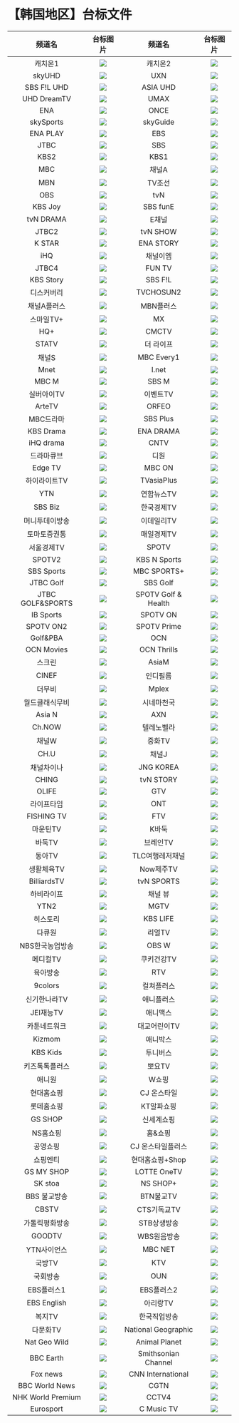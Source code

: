 # 【韩国地区】台标文件
|频道名|台标图片|频道名|台标图片|
|:---:|:---:|:---:|:---:|
|캐치온1|<img src="https://raw.githubusercontent.com/atsushi444/iptv/main/logo/kr/No.62.png">|캐치온2|<img src="https://raw.githubusercontent.com/atsushi444/iptv/main/logo/kr/No.63.png">|
|skyUHD|<img src="https://raw.githubusercontent.com/atsushi444/iptv/main/logo/kr/No.127.png">|UXN|<img src="https://raw.githubusercontent.com/atsushi444/iptv/main/logo/kr/No.128.png">|
|SBS F!L UHD|<img src="https://raw.githubusercontent.com/atsushi444/iptv/main/logo/kr/No.129.png">|ASIA UHD|<img src="https://raw.githubusercontent.com/atsushi444/iptv/main/logo/kr/No.130.png">|
|UHD DreamTV|<img src="https://raw.githubusercontent.com/atsushi444/iptv/main/logo/kr/No.131.png">|UMAX|<img src="https://raw.githubusercontent.com/atsushi444/iptv/main/logo/kr/No.132.png">|
|ENA|<img src="https://raw.githubusercontent.com/atsushi444/iptv/main/logo/kr/No.1.png">|ONCE|<img src="https://raw.githubusercontent.com/atsushi444/iptv/main/logo/kr/No.42.png">|
|skySports|<img src="https://raw.githubusercontent.com/atsushi444/iptv/main/logo/kr/No.202.png">|skyGuide|<img src="https://raw.githubusercontent.com/atsushi444/iptv/main/logo/kr/No.505.png">|
|ENA PLAY|<img src="https://raw.githubusercontent.com/atsushi444/iptv/main/logo/kr/No.510.png">|EBS|<img src="https://raw.githubusercontent.com/atsushi444/iptv/main/logo/kr/No.3.png">|
|JTBC|<img src="https://raw.githubusercontent.com/atsushi444/iptv/main/logo/kr/No.4.png">|SBS|<img src="https://raw.githubusercontent.com/atsushi444/iptv/main/logo/kr/No.5.png">|
|KBS2|<img src="https://raw.githubusercontent.com/atsushi444/iptv/main/logo/kr/No.7.png">|KBS1|<img src="https://raw.githubusercontent.com/atsushi444/iptv/main/logo/kr/No.7.png">|
|MBC|<img src="https://raw.githubusercontent.com/atsushi444/iptv/main/logo/kr/No.11.png">|채널A|<img src="https://raw.githubusercontent.com/atsushi444/iptv/main/logo/kr/No.13.png">|
|MBN|<img src="https://raw.githubusercontent.com/atsushi444/iptv/main/logo/kr/No.16.png">|TV조선|<img src="https://raw.githubusercontent.com/atsushi444/iptv/main/logo/kr/No.18.png">|
|OBS|<img src="https://raw.githubusercontent.com/atsushi444/iptv/main/logo/kr/No.30.png">|tvN|<img src="https://raw.githubusercontent.com/atsushi444/iptv/main/logo/kr/No.20.png">|
|KBS Joy|<img src="https://raw.githubusercontent.com/atsushi444/iptv/main/logo/kr/No.27.png">|SBS funE|<img src="https://raw.githubusercontent.com/atsushi444/iptv/main/logo/kr/No.38.png">|
|tvN DRAMA|<img src="https://raw.githubusercontent.com/atsushi444/iptv/main/logo/kr/No.43.png">|E채널|<img src="https://raw.githubusercontent.com/atsushi444/iptv/main/logo/kr/No.44.png">|
|JTBC2|<img src="https://raw.githubusercontent.com/atsushi444/iptv/main/logo/kr/No.45.png">|tvN SHOW|<img src="https://raw.githubusercontent.com/atsushi444/iptv/main/logo/kr/No.46.png">|
|K STAR|<img src="https://raw.githubusercontent.com/atsushi444/iptv/main/logo/kr/No.48.png">|ENA STORY|<img src="https://raw.githubusercontent.com/atsushi444/iptv/main/logo/kr/No.51.png">|
|iHQ|<img src="https://raw.githubusercontent.com/atsushi444/iptv/main/logo/kr/No.53.png">|채널이엠|<img src="https://raw.githubusercontent.com/atsushi444/iptv/main/logo/kr/No.57.png">|
|JTBC4|<img src="https://raw.githubusercontent.com/atsushi444/iptv/main/logo/kr/No.65.png">|FUN TV|<img src="https://raw.githubusercontent.com/atsushi444/iptv/main/logo/kr/No.83.png">|
|KBS Story|<img src="https://raw.githubusercontent.com/atsushi444/iptv/main/logo/kr/No.87.png">|SBS F!L|<img src="https://raw.githubusercontent.com/atsushi444/iptv/main/logo/kr/No.88.png">|
|디스커버리|<img src="https://raw.githubusercontent.com/atsushi444/iptv/main/logo/kr/No.101.png">|TVCHOSUN2|<img src="https://raw.githubusercontent.com/atsushi444/iptv/main/logo/kr/No.109.png">|
|채널A플러스|<img src="https://raw.githubusercontent.com/atsushi444/iptv/main/logo/kr/No.110.png">|MBN플러스|<img src="https://raw.githubusercontent.com/atsushi444/iptv/main/logo/kr/No.111.png">|
|스마일TV+|<img src="https://raw.githubusercontent.com/atsushi444/iptv/main/logo/kr/No.115.png">|MX|<img src="https://raw.githubusercontent.com/atsushi444/iptv/main/logo/kr/No.119.png">|
|HQ+|<img src="https://raw.githubusercontent.com/atsushi444/iptv/main/logo/kr/No.124.png">|CMCTV|<img src="https://raw.githubusercontent.com/atsushi444/iptv/main/logo/kr/No.134.png">|
|STATV|<img src="https://raw.githubusercontent.com/atsushi444/iptv/main/logo/kr/No.148.png">|더 라이프|<img src="https://raw.githubusercontent.com/atsushi444/iptv/main/logo/kr/No.149.png">|
|채널S|<img src="https://raw.githubusercontent.com/atsushi444/iptv/main/logo/kr/">|MBC Every1|<img src="https://raw.githubusercontent.com/atsushi444/iptv/main/logo/kr/">|
|Mnet|<img src="https://raw.githubusercontent.com/atsushi444/iptv/main/logo/kr/">|I.net|<img src="https://raw.githubusercontent.com/atsushi444/iptv/main/logo/kr/">|
|MBC M|<img src="https://raw.githubusercontent.com/atsushi444/iptv/main/logo/kr/">|SBS M|<img src="https://raw.githubusercontent.com/atsushi444/iptv/main/logo/kr/">|
|실버아이TV|<img src="https://raw.githubusercontent.com/atsushi444/iptv/main/logo/kr/">|이벤트TV|<img src="https://raw.githubusercontent.com/atsushi444/iptv/main/logo/kr/">|
|ArteTV|<img src="https://raw.githubusercontent.com/atsushi444/iptv/main/logo/kr/">|ORFEO|<img src="https://raw.githubusercontent.com/atsushi444/iptv/main/logo/kr/">|
|MBC드라마|<img src="https://raw.githubusercontent.com/atsushi444/iptv/main/logo/kr/">|SBS Plus|<img src="https://raw.githubusercontent.com/atsushi444/iptv/main/logo/kr/">|
|KBS Drama|<img src="https://raw.githubusercontent.com/atsushi444/iptv/main/logo/kr/">|ENA DRAMA|<img src="https://raw.githubusercontent.com/atsushi444/iptv/main/logo/kr/">|
|iHQ drama|<img src="https://raw.githubusercontent.com/atsushi444/iptv/main/logo/kr/">|CNTV|<img src="https://raw.githubusercontent.com/atsushi444/iptv/main/logo/kr/">|
|드라마큐브|<img src="https://raw.githubusercontent.com/atsushi444/iptv/main/logo/kr/">|디원|<img src="https://raw.githubusercontent.com/atsushi444/iptv/main/logo/kr/">|
|Edge TV|<img src="https://raw.githubusercontent.com/atsushi444/iptv/main/logo/kr/">|MBC ON|<img src="https://raw.githubusercontent.com/atsushi444/iptv/main/logo/kr/">|
|하이라이트TV|<img src="https://raw.githubusercontent.com/atsushi444/iptv/main/logo/kr/">|TVasiaPlus|<img src="https://raw.githubusercontent.com/atsushi444/iptv/main/logo/kr/">|
|YTN|<img src="https://raw.githubusercontent.com/atsushi444/iptv/main/logo/kr/">|연합뉴스TV|<img src="https://raw.githubusercontent.com/atsushi444/iptv/main/logo/kr/">|
|SBS Biz|<img src="https://raw.githubusercontent.com/atsushi444/iptv/main/logo/kr/">|한국경제TV|<img src="https://raw.githubusercontent.com/atsushi444/iptv/main/logo/kr/">|
|머니투데이방송|<img src="https://raw.githubusercontent.com/atsushi444/iptv/main/logo/kr/">|이데일리TV|<img src="https://raw.githubusercontent.com/atsushi444/iptv/main/logo/kr/">|
|토마토증권통|<img src="https://raw.githubusercontent.com/atsushi444/iptv/main/logo/kr/">|매일경제TV|<img src="https://raw.githubusercontent.com/atsushi444/iptv/main/logo/kr/">|
|서울경제TV|<img src="https://raw.githubusercontent.com/atsushi444/iptv/main/logo/kr/">|SPOTV|<img src="https://raw.githubusercontent.com/atsushi444/iptv/main/logo/kr/">|
|SPOTV2|<img src="https://raw.githubusercontent.com/atsushi444/iptv/main/logo/kr/">|KBS N Sports|<img src="https://raw.githubusercontent.com/atsushi444/iptv/main/logo/kr/">|
|SBS Sports|<img src="https://raw.githubusercontent.com/atsushi444/iptv/main/logo/kr/">|MBC SPORTS+|<img src="https://raw.githubusercontent.com/atsushi444/iptv/main/logo/kr/">|
|JTBC Golf|<img src="https://raw.githubusercontent.com/atsushi444/iptv/main/logo/kr/">|SBS Golf|<img src="https://raw.githubusercontent.com/atsushi444/iptv/main/logo/kr/">|
|JTBC GOLF&SPORTS|<img src="https://raw.githubusercontent.com/atsushi444/iptv/main/logo/kr/">|SPOTV Golf & Health|<img src="https://raw.githubusercontent.com/atsushi444/iptv/main/logo/kr/">|
|IB Sports|<img src="https://raw.githubusercontent.com/atsushi444/iptv/main/logo/kr/">|SPOTV ON|<img src="https://raw.githubusercontent.com/atsushi444/iptv/main/logo/kr/">|
|SPOTV ON2|<img src="https://raw.githubusercontent.com/atsushi444/iptv/main/logo/kr/">|SPOTV Prime|<img src="https://raw.githubusercontent.com/atsushi444/iptv/main/logo/kr/">|
|Golf&PBA|<img src="https://raw.githubusercontent.com/atsushi444/iptv/main/logo/kr/">|OCN|<img src="https://raw.githubusercontent.com/atsushi444/iptv/main/logo/kr/">|
|OCN Movies|<img src="https://raw.githubusercontent.com/atsushi444/iptv/main/logo/kr/">|OCN Thrills|<img src="https://raw.githubusercontent.com/atsushi444/iptv/main/logo/kr/">|
|스크린|<img src="https://raw.githubusercontent.com/atsushi444/iptv/main/logo/kr/">|AsiaM|<img src="https://raw.githubusercontent.com/atsushi444/iptv/main/logo/kr/">|
|CINEF|<img src="https://raw.githubusercontent.com/atsushi444/iptv/main/logo/kr/">|인디필름|<img src="https://raw.githubusercontent.com/atsushi444/iptv/main/logo/kr/">|
|더무비|<img src="https://raw.githubusercontent.com/atsushi444/iptv/main/logo/kr/">|Mplex|<img src="https://raw.githubusercontent.com/atsushi444/iptv/main/logo/kr/">|
|월드클래식무비|<img src="https://raw.githubusercontent.com/atsushi444/iptv/main/logo/kr/">|시네마천국|<img src="https://raw.githubusercontent.com/atsushi444/iptv/main/logo/kr/">|
|Asia N|<img src="https://raw.githubusercontent.com/atsushi444/iptv/main/logo/kr/">|AXN|<img src="https://raw.githubusercontent.com/atsushi444/iptv/main/logo/kr/">|
|Ch.NOW|<img src="https://raw.githubusercontent.com/atsushi444/iptv/main/logo/kr/">|텔레노벨라|<img src="https://raw.githubusercontent.com/atsushi444/iptv/main/logo/kr/">|
|채널W|<img src="https://raw.githubusercontent.com/atsushi444/iptv/main/logo/kr/">|중화TV|<img src="https://raw.githubusercontent.com/atsushi444/iptv/main/logo/kr/">|
|CH.U|<img src="https://raw.githubusercontent.com/atsushi444/iptv/main/logo/kr/">|채널J|<img src="https://raw.githubusercontent.com/atsushi444/iptv/main/logo/kr/">|
|채널차이나|<img src="https://raw.githubusercontent.com/atsushi444/iptv/main/logo/kr/">|JNG KOREA|<img src="https://raw.githubusercontent.com/atsushi444/iptv/main/logo/kr/">|
|CHING|<img src="https://raw.githubusercontent.com/atsushi444/iptv/main/logo/kr/">|tvN STORY|<img src="https://raw.githubusercontent.com/atsushi444/iptv/main/logo/kr/">|
|OLIFE|<img src="https://raw.githubusercontent.com/atsushi444/iptv/main/logo/kr/">|GTV|<img src="https://raw.githubusercontent.com/atsushi444/iptv/main/logo/kr/">|
|라이프타임|<img src="https://raw.githubusercontent.com/atsushi444/iptv/main/logo/kr/">|ONT|<img src="https://raw.githubusercontent.com/atsushi444/iptv/main/logo/kr/">|
|FISHING TV|<img src="https://raw.githubusercontent.com/atsushi444/iptv/main/logo/kr/">|FTV|<img src="https://raw.githubusercontent.com/atsushi444/iptv/main/logo/kr/">|
|마운틴TV|<img src="https://raw.githubusercontent.com/atsushi444/iptv/main/logo/kr/">|K바둑|<img src="https://raw.githubusercontent.com/atsushi444/iptv/main/logo/kr/">|
|바둑TV|<img src="https://raw.githubusercontent.com/atsushi444/iptv/main/logo/kr/">|브레인TV|<img src="https://raw.githubusercontent.com/atsushi444/iptv/main/logo/kr/">|
|동아TV|<img src="https://raw.githubusercontent.com/atsushi444/iptv/main/logo/kr/">|TLC여행레저채널|<img src="https://raw.githubusercontent.com/atsushi444/iptv/main/logo/kr/">|
|생활체육TV|<img src="https://raw.githubusercontent.com/atsushi444/iptv/main/logo/kr/">|Now제주TV|<img src="https://raw.githubusercontent.com/atsushi444/iptv/main/logo/kr/">|
|BilliardsTV|<img src="https://raw.githubusercontent.com/atsushi444/iptv/main/logo/kr/">|tvN SPORTS|<img src="https://raw.githubusercontent.com/atsushi444/iptv/main/logo/kr/">|
|하비라이프|<img src="https://raw.githubusercontent.com/atsushi444/iptv/main/logo/kr/">|채널 뷰|<img src="https://raw.githubusercontent.com/atsushi444/iptv/main/logo/kr/">|
|YTN2|<img src="https://raw.githubusercontent.com/atsushi444/iptv/main/logo/kr/">|MGTV|<img src="https://raw.githubusercontent.com/atsushi444/iptv/main/logo/kr/">|
|히스토리|<img src="https://raw.githubusercontent.com/atsushi444/iptv/main/logo/kr/">|KBS LIFE|<img src="https://raw.githubusercontent.com/atsushi444/iptv/main/logo/kr/">|
|다큐원|<img src="https://raw.githubusercontent.com/atsushi444/iptv/main/logo/kr/">|리얼TV|<img src="https://raw.githubusercontent.com/atsushi444/iptv/main/logo/kr/">|
|NBS한국농업방송|<img src="https://raw.githubusercontent.com/atsushi444/iptv/main/logo/kr/">|OBS W|<img src="https://raw.githubusercontent.com/atsushi444/iptv/main/logo/kr/">|
|메디컬TV|<img src="https://raw.githubusercontent.com/atsushi444/iptv/main/logo/kr/">|쿠키건강TV|<img src="https://raw.githubusercontent.com/atsushi444/iptv/main/logo/kr/">|
|육아방송|<img src="https://raw.githubusercontent.com/atsushi444/iptv/main/logo/kr/">|RTV|<img src="https://raw.githubusercontent.com/atsushi444/iptv/main/logo/kr/">|
|9colors|<img src="https://raw.githubusercontent.com/atsushi444/iptv/main/logo/kr/">|컬쳐플러스|<img src="https://raw.githubusercontent.com/atsushi444/iptv/main/logo/kr/">|
|신기한나라TV|<img src="https://raw.githubusercontent.com/atsushi444/iptv/main/logo/kr/">|애니플러스|<img src="https://raw.githubusercontent.com/atsushi444/iptv/main/logo/kr/">|
|JEI재능TV|<img src="https://raw.githubusercontent.com/atsushi444/iptv/main/logo/kr/">|애니맥스|<img src="https://raw.githubusercontent.com/atsushi444/iptv/main/logo/kr/">|
|카툰네트워크|<img src="https://raw.githubusercontent.com/atsushi444/iptv/main/logo/kr/">|대교어린이TV|<img src="https://raw.githubusercontent.com/atsushi444/iptv/main/logo/kr/">|
|Kizmom|<img src="https://raw.githubusercontent.com/atsushi444/iptv/main/logo/kr/">|애니박스|<img src="https://raw.githubusercontent.com/atsushi444/iptv/main/logo/kr/">|
|KBS Kids|<img src="https://raw.githubusercontent.com/atsushi444/iptv/main/logo/kr/">|투니버스|<img src="https://raw.githubusercontent.com/atsushi444/iptv/main/logo/kr/">|
|키즈톡톡플러스|<img src="https://raw.githubusercontent.com/atsushi444/iptv/main/logo/kr/">|뽀요TV|<img src="https://raw.githubusercontent.com/atsushi444/iptv/main/logo/kr/">|
|애니원|<img src="https://raw.githubusercontent.com/atsushi444/iptv/main/logo/kr/">|W쇼핑|<img src="https://raw.githubusercontent.com/atsushi444/iptv/main/logo/kr/">|
|현대홈쇼핑|<img src="https://raw.githubusercontent.com/atsushi444/iptv/main/logo/kr/">|CJ 온스타일|<img src="https://raw.githubusercontent.com/atsushi444/iptv/main/logo/kr/">|
|롯데홈쇼핑|<img src="https://raw.githubusercontent.com/atsushi444/iptv/main/logo/kr/">|KT알파쇼핑|<img src="https://raw.githubusercontent.com/atsushi444/iptv/main/logo/kr/">|
|GS SHOP|<img src="https://raw.githubusercontent.com/atsushi444/iptv/main/logo/kr/">|신세계쇼핑|<img src="https://raw.githubusercontent.com/atsushi444/iptv/main/logo/kr/">|
|NS홈쇼핑|<img src="https://raw.githubusercontent.com/atsushi444/iptv/main/logo/kr/">|홈&쇼핑|<img src="https://raw.githubusercontent.com/atsushi444/iptv/main/logo/kr/">|
|공영쇼핑|<img src="https://raw.githubusercontent.com/atsushi444/iptv/main/logo/kr/">|CJ 온스타일플러스|<img src="https://raw.githubusercontent.com/atsushi444/iptv/main/logo/kr/">|
|쇼핑엔티|<img src="https://raw.githubusercontent.com/atsushi444/iptv/main/logo/kr/">|현대홈쇼핑+Shop|<img src="https://raw.githubusercontent.com/atsushi444/iptv/main/logo/kr/">|
|GS MY SHOP|<img src="https://raw.githubusercontent.com/atsushi444/iptv/main/logo/kr/">|LOTTE OneTV|<img src="https://raw.githubusercontent.com/atsushi444/iptv/main/logo/kr/">|
|SK stoa|<img src="https://raw.githubusercontent.com/atsushi444/iptv/main/logo/kr/">|NS SHOP+|<img src="https://raw.githubusercontent.com/atsushi444/iptv/main/logo/kr/">|
|BBS 불교방송|<img src="https://raw.githubusercontent.com/atsushi444/iptv/main/logo/kr/">|BTN불교TV|<img src="https://raw.githubusercontent.com/atsushi444/iptv/main/logo/kr/">|
|CBSTV|<img src="https://raw.githubusercontent.com/atsushi444/iptv/main/logo/kr/">|CTS기독교TV|<img src="https://raw.githubusercontent.com/atsushi444/iptv/main/logo/kr/">|
|가톨릭평화방송|<img src="https://raw.githubusercontent.com/atsushi444/iptv/main/logo/kr/">|STB상생방송|<img src="https://raw.githubusercontent.com/atsushi444/iptv/main/logo/kr/">|
|GOODTV|<img src="https://raw.githubusercontent.com/atsushi444/iptv/main/logo/kr/">|WBS원음방송|<img src="https://raw.githubusercontent.com/atsushi444/iptv/main/logo/kr/">|
|YTN사이언스|<img src="https://raw.githubusercontent.com/atsushi444/iptv/main/logo/kr/">|MBC NET|<img src="https://raw.githubusercontent.com/atsushi444/iptv/main/logo/kr/">|
|국방TV|<img src="https://raw.githubusercontent.com/atsushi444/iptv/main/logo/kr/">|KTV|<img src="https://raw.githubusercontent.com/atsushi444/iptv/main/logo/kr/">|
|국회방송|<img src="https://raw.githubusercontent.com/atsushi444/iptv/main/logo/kr/">|OUN|<img src="https://raw.githubusercontent.com/atsushi444/iptv/main/logo/kr/">|
|EBS플러스1|<img src="https://raw.githubusercontent.com/atsushi444/iptv/main/logo/kr/">|EBS플러스2|<img src="https://raw.githubusercontent.com/atsushi444/iptv/main/logo/kr/">|
|EBS English|<img src="https://raw.githubusercontent.com/atsushi444/iptv/main/logo/kr/">|아리랑TV|<img src="https://raw.githubusercontent.com/atsushi444/iptv/main/logo/kr/">|
|복지TV|<img src="https://raw.githubusercontent.com/atsushi444/iptv/main/logo/kr/">|한국직업방송|<img src="https://raw.githubusercontent.com/atsushi444/iptv/main/logo/kr/">|
|다문화TV|<img src="https://raw.githubusercontent.com/atsushi444/iptv/main/logo/kr/">|National Geographic|<img src="https://raw.githubusercontent.com/atsushi444/iptv/main/logo/kr/">|
|Nat Geo Wild|<img src="https://raw.githubusercontent.com/atsushi444/iptv/main/logo/kr/">|Animal Planet|<img src="https://raw.githubusercontent.com/atsushi444/iptv/main/logo/kr/">|
|BBC Earth|<img src="https://raw.githubusercontent.com/atsushi444/iptv/main/logo/kr/">|Smithsonian Channel|<img src="https://raw.githubusercontent.com/atsushi444/iptv/main/logo/kr/">|
|Fox news|<img src="https://raw.githubusercontent.com/atsushi444/iptv/main/logo/kr/">|CNN International|<img src="https://raw.githubusercontent.com/atsushi444/iptv/main/logo/kr/">|
|BBC World News|<img src="https://raw.githubusercontent.com/atsushi444/iptv/main/logo/kr/">|CGTN|<img src="https://raw.githubusercontent.com/atsushi444/iptv/main/logo/kr/">|
|NHK World Premium|<img src="https://raw.githubusercontent.com/atsushi444/iptv/main/logo/kr/">|CCTV4|<img src="https://raw.githubusercontent.com/atsushi444/iptv/main/logo/kr/">|
|Eurosport|<img src="https://raw.githubusercontent.com/atsushi444/iptv/main/logo/kr/">|C Music TV|<img src="https://raw.githubusercontent.com/atsushi444/iptv/main/logo/kr/">|
